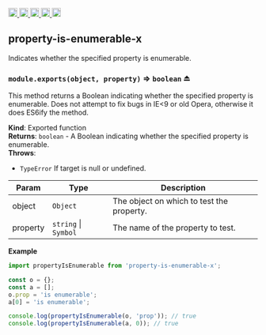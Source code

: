 <a href="https://travis-ci.org/Xotic750/property-is-enumerable-x"
  title="Travis status">
<img
  src="https://travis-ci.org/Xotic750/property-is-enumerable-x.svg?branch=master"
  alt="Travis status" height="18">
</a>
<a href="https://david-dm.org/Xotic750/property-is-enumerable-x"
  title="Dependency status">
<img src="https://david-dm.org/Xotic750/property-is-enumerable-x/status.svg"
  alt="Dependency status" height="18"/>
</a>
<a
  href="https://david-dm.org/Xotic750/property-is-enumerable-x?type=dev"
  title="devDependency status">
<img src="https://david-dm.org/Xotic750/property-is-enumerable-x/dev-status.svg"
  alt="devDependency status" height="18"/>
</a>
<a href="https://badge.fury.io/js/property-is-enumerable-x"
  title="npm version">
<img src="https://badge.fury.io/js/property-is-enumerable-x.svg"
  alt="npm version" height="18">
</a>
<a href="https://www.jsdelivr.com/package/npm/property-is-enumerable-x"
  title="jsDelivr hits">
<img src="https://data.jsdelivr.com/v1/package/npm/property-is-enumerable-x/badge?style=rounded"
  alt="jsDelivr hits" height="18">
</a>

<a name="module_property-is-enumerable-x"></a>

## property-is-enumerable-x

Indicates whether the specified property is enumerable.

<a name="exp_module_property-is-enumerable-x--module.exports"></a>

### `module.exports(object, property)` ⇒ <code>boolean</code> ⏏

This method returns a Boolean indicating whether the specified property is
enumerable. Does not attempt to fix bugs in IE<9 or old Opera, otherwise it
does ES6ify the method.

**Kind**: Exported function  
**Returns**: <code>boolean</code> - A Boolean indicating whether the specified property is
enumerable.  
**Throws**:

- <code>TypeError</code> If target is null or undefined.

| Param    | Type                                       | Description                               |
| -------- | ------------------------------------------ | ----------------------------------------- |
| object   | <code>Object</code>                        | The object on which to test the property. |
| property | <code>string</code> \| <code>Symbol</code> | The name of the property to test.         |

**Example**

```js
import propertyIsEnumerable from 'property-is-enumerable-x';

const o = {};
const a = [];
o.prop = 'is enumerable';
a[0] = 'is enumerable';

console.log(propertyIsEnumerable(o, 'prop')); // true
console.log(propertyIsEnumerable(a, 0)); // true
```
